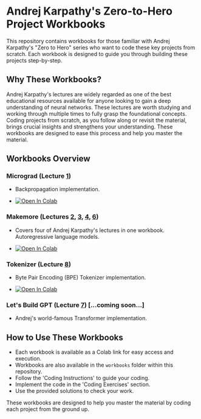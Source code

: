 # Andrej Karpathy's Zero-to-Hero Project Workbooks

This repository contains workbooks for those familiar with Andrej Karpathy's "Zero to Hero" series who want to code these key projects from scratch. Each workbook is designed to guide you through building these projects step-by-step.

## Why These Workbooks?

Andrej Karpathy's lectures are widely regarded as one of the best educational resources available for anyone looking to gain a deep understanding of neural networks. These lectures are worth studying and working through multiple times to fully grasp the foundational concepts. Coding projects from scratch, as you follow along or revisit the material, brings crucial insights and strengthens your understanding. These workbooks are designed to ease this process and help you master the material.

## Workbooks Overview

### Micrograd (Lecture [1](https://www.youtube.com/watch?v=VMj-3S1tku0))

- Backpropagation implementation.

- [![Open In Colab](https://colab.research.google.com/assets/colab-badge.svg)](https://colab.research.google.com/drive/107zebuE_-TRgprpLmC01zH2DWkiZv6pq?usp=sharing)

### Makemore (Lectures [2](https://www.youtube.com/watch?v=PaCmpygFfXo), [3](https://www.youtube.com/watch?v=TCH_1BHY58I), [4](https://www.youtube.com/watch?v=P6sfmUTpUmc), [6](https://www.youtube.com/watch?v=t3YJ5hKiMQ0))

- Covers four of Andrej Karpathy's lectures in one workbook. Autoregressive language models.

- [![Open In Colab](https://colab.research.google.com/assets/colab-badge.svg)](https://colab.research.google.com/drive/1XflwBQJGUNRs8bAnZO6j4bJPDCfEyU1j?usp=sharing)

### Tokenizer (Lecture [8](https://www.youtube.com/watch?v=zduSFxRajkE))

- Byte Pair Encoding (BPE) Tokenizer implementation.

- [![Open In Colab](https://colab.research.google.com/assets/colab-badge.svg)](https://colab.research.google.com/drive/1_tuTVcuKP1K9vn1hzSVboAXxBJRhJCfG?usp=sharing)

### Let's Build GPT (Lecture [7](https://www.youtube.com/watch?v=kCc8FmEb1nY)) [...coming soon...]

- Andrej's world-famous Transformer implementation.

## How to Use These Workbooks

- Each workbook is available as a Colab link for easy access and execution.
- Workbooks are also available in the `workbooks` folder within this repository.
- Follow the 'Coding Instructions' to guide your coding.
- Implement the code in the 'Coding Exercises' section.
- Use the provided solutions to check your work.

These workbooks are designed to help you master the material by coding each project from the ground up.
